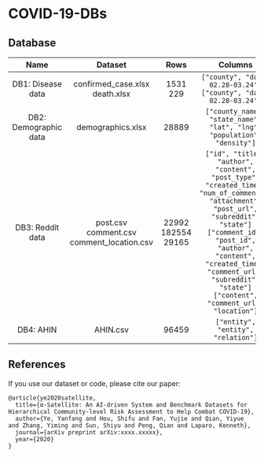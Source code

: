 # COVID-19-DBs

## Database

|          Name         |                     Dataset                     |           Rows           |    Columns   |
|:---------------------:|:-----------------------------------------------:|:------------------------:|:------------:|
| DB1: Disease data     |       confirmed_case.xlsx<br>death.xlsx         |        1531<br>229       | ```["county", "date: 02.28-03.24"]```<br>```["county", "date: 02.28-03.24"]``` |
| DB2: Demographic data |                demographics.xlsx                |           28889          | ```["county_name", "state_name", "lat", "lng", "population", "density"]```  |
| DB3: Reddit data      | post.csv<br>comment.csv<br>comment_location.csv | 22992<br>182554<br>29165 | ```["id", "title", "author", "content", "post_type", "created_time", "num_of_comments", "attachment", "post_url", "subreddit", "state"]```<br>```["comment_id", "post_id", "author", "content", "created_time", "comment_url", "subreddit", "state"]``` <br>```["content", "comment_url", "location"]``` |
| DB4: AHIN             |                     AHIN.csv                    |           96459          | ```["entity", "entity", "relation"]```  |

## References

If you use our dataset or code, please cite our paper:

```
@article{ye2020satellite,
  title={α-Satellite: An AI-driven System and Benchmark Datasets for Hierarchical Community-level Risk Assessment to Help Combat COVID-19},
  author={Ye, Yanfang and Hou, Shifu and Fan, Yujie and Qian, Yiyue and Zhang, Yiming and Sun, Shiyu and Peng, Qian and Laparo, Kenneth},
  journal={arXiv preprint arXiv:xxxx.xxxxx},
  year={2020}
}
```
